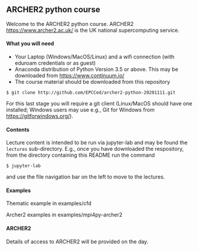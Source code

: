 
## ARCHER2 python course

Welcome to the ARCHER2 python course. ARCHER2 https://www.archer2.ac.uk/ is
the UK national supercomputing service.


#### What you will need

- Your Laptop (Windows/MacOS/Linux) and a wifi connection (with eduroam credentials or as guest)
- Anaconda distribution of Python Version 3.5 or above. This may be downloaded
  from https://www.continuum.io/
- The course material should be downloaded from this repository
```
$ git clone http://github.com/EPCCed/archer2-python-20201111.git
```

For this last stage you will require a git client (Linux/MacOS should have
one installed; Windows users may use e.g., Git for Windows from
https://gitforwindows.org/).

#### Contents

Lecture content is intended to be run via jupyter-lab and may be found
the `lectures` sub-directory. E.g., once you have downloaded the 
respository, from the directory containing this README run the command
```
$ jupyter-lab
```
and use the file navigation bar on the left to move to the lectures.

#### Examples

Thematic example in examples/cfd

Archer2 examples in examples/mpi4py-archer2


#### ARCHER2

Details of access to ARCHER2 will be provided on the day.
